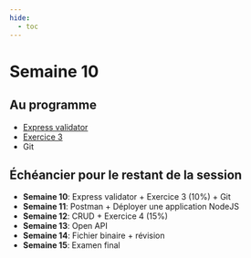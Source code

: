 ```yaml
---
hide:
  - toc
---
```

# Semaine 10

## Au programme

- [Express validator](theorie/express-validator.md)
- [Exercice 3](exercice_3.md)
- Git

## Échéancier pour le restant de la session

- **Semaine 10**: Express validator + Exercice 3 (10%) + Git
- **Semaine 11**: Postman + Déployer une application NodeJS
- **Semaine 12**: CRUD + Exercice 4 (15%)
- **Semaine 13**: Open API
- **Semaine 14**: Fichier binaire + révision
- **Semaine 15**: Examen final
